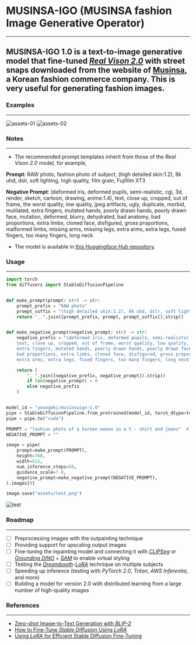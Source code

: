 # MUSINSA-IGO (MUSINSA fashion Image Generative Operator)
- - -
## MUSINSA-IGO 1.0 is a text-to-image generative model that fine-tuned [*Real Vison 2.0*](https://huggingface.co/SG161222/Realistic_Vision_V2.0) with street snaps downloaded from the website of [Musinsa](https://www.musinsa.com/app/), a Korean fashion commerce company. This is very useful for generating fashion images.

### Examples
- - -
![assets-01](assets/assets-01.png)
![assets-02](assets/assets-02.png)
### Notes
- - -
* The recommended prompt templates inherit from those of the *Real Vison 2.0* model, for example,  

**Prompt**: RAW photo, fashion photo of *subject*, (high detailed skin:1.2), 8k uhd, dslr, soft lighting, high quality, film grain, Fujifilm XT3
  
**Negative Prompt**: (deformed iris, deformed pupils, semi-realistic, cgi, 3d, render, sketch, cartoon, drawing, anime:1.4), text, close up, cropped, out of frame, the worst quality, low quality, jpeg artifacts, ugly, duplicate, morbid, mutilated, extra fingers, mutated hands, poorly drawn hands, poorly drawn face, mutation, deformed, blurry, dehydrated, bad anatomy, bad proportions, extra limbs, cloned face, disfigured, gross proportions, malformed limbs, missing arms, missing legs, extra arms, extra legs, fused fingers, too many fingers, long neck

* The model is available in [this *Huggingface Hub* repository](https://huggingface.co/youngmki/musinsaigo-1.0).

### Usage
- - -
```python
import torch
from diffusers import StableDiffusionPipeline


def make_prompt(prompt: str) -> str:
    prompt_prefix = "RAW photo"
    prompt_suffix = "(high detailed skin:1.2), 8k uhd, dslr, soft lighting, high quality, film grain, Fujifilm XT3"
    return ", ".join([prompt_prefix, prompt, prompt_suffix]).strip()


def make_negative_prompt(negative_prompt: str) -> str:
    negative_prefix = "(deformed iris, deformed pupils, semi-realistic, cgi, 3d, render, sketch, cartoon, drawing, anime:1.4), \
    text, close up, cropped, out of frame, worst quality, low quality, jpeg artifacts, ugly, duplicate, morbid, mutilated, \
    extra fingers, mutated hands, poorly drawn hands, poorly drawn face, mutation, deformed, blurry, dehydrated, bad anatomy, \
    bad proportions, extra limbs, cloned face, disfigured, gross proportions, malformed limbs, missing arms, missing legs, \
    extra arms, extra legs, fused fingers, too many fingers, long neck"

    return (
        ", ".join([negative_prefix, negative_prompt]).strip()
        if len(negative_prompt) > 0
        else negative_prefix
    )


model_id = "youngmki/musinsaigo-1.0"
pipe = StableDiffusionPipeline.from_pretrained(model_id, torch_dtype=torch.float16)
pipe = pipe.to("cuda")

PROMPT = "fashion photo of a korean woman in a t - shirt and jeans"  # Write your prompt here.
NEGATIVE_PROMPT = ""

image = pipe(
    prompt=make_prompt(PROMPT),
    height=768,
    width=512,
    num_inference_steps=50,
    guidance_scale=7.0,
    negative_prompt=make_negative_prompt(NEGATIVE_PROMPT),
).images[0]

image.save("assets/test.png")
```
![test](assets/test.png)

### Roadmap

---
- [ ] Preprocessing images with the outpainting technique
- [ ] Providing support for upscaling output images
- [ ] Fine-tuning the inpainting model and connecting it with [*CLIPSeg*](https://arxiv.org/abs/2112.10003) or [*Grounding DINO*](https://arxiv.org/abs/2104.14294) + [*SAM*](https://arxiv.org/abs/2304.02643) to enable virtual styling
- [ ] Testing the [*Dreambooth*](https://arxiv.org/abs/2208.12242)-[*LoRA*](https://arxiv.org/abs/2106.09685) technique on multiple subjects
- [ ] Speeding up inference (testing with *PyTorch 2.0*, *Triton*, *AWS Inferentia*, and more)
- [ ] Building a model for version 2.0 with distributed learning from a large number of high-quality images

### References

---
* [Zero-shot Image-to-Text Generation with *BLIP-2*](https://huggingface.co/blog/blip-2?fbclid=IwAR1iTzu7a_2zSv6dyeQt2dlgEtPFDQTfcvXoudOgeVMDin4IGP8fUz61ZL8)  
* [How to Fine-Tune *Stable Diffusion* Using *LoRA*](https://ngwaifoong92.medium.com/how-to-fine-tune-stable-diffusion-using-lora-85690292c6a8)   
* [Using *LoRA* for Efficient Stable Diffusion Fine-Tuning](https://huggingface.co/blog/lora)
